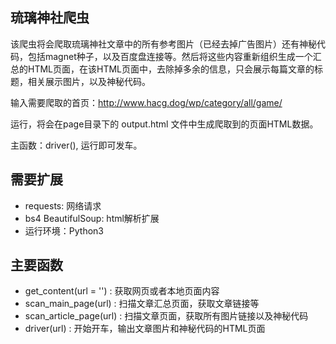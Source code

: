 ## 琉璃神社爬虫
该爬虫将会爬取琉璃神社文章中的所有参考图片（已经去掉广告图片）还有神秘代码，包括magnet种子，以及百度盘连接等。然后将这些内容重新组织生成一个汇总的HTML页面，在该HTML页面中，去除掉多余的信息，只会展示每篇文章的标题，相关展示图片，以及神秘代码。

输入需要爬取的首页：http://www.hacg.dog/wp/category/all/game/

运行，将会在page目录下的 output.html 文件中生成爬取到的页面HTML数据。

主函数：driver(), 运行即可发车。

## 需要扩展

- requests: 网络请求
- bs4 BeautifulSoup: html解析扩展
- 运行环境：Python3

## 主要函数

- get_content(url = '') : 获取网页或者本地页面内容
- scan_main_page(url) : 扫描文章汇总页面，获取文章链接等
- scan_article_page(url) : 扫描文章页面，获取所有图片链接以及神秘代码
- driver(url) : 开始开车，输出文章图片和神秘代码的HTML页面
